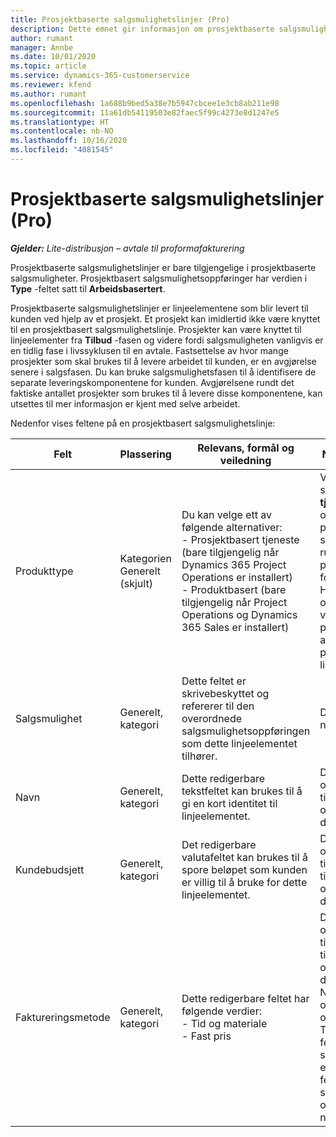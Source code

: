 ```yaml
---
title: Prosjektbaserte salgsmulighetslinjer (Pro)
description: Dette emnet gir informasjon om prosjektbaserte salgsmulighetslinjer. (Pro)
author: rumant
manager: Annbe
ms.date: 10/01/2020
ms.topic: article
ms.service: dynamics-365-customerservice
ms.reviewer: kfend
ms.author: rumant
ms.openlocfilehash: 1a688b9bed5a38e7b5947cbcee1e3cb8ab211e98
ms.sourcegitcommit: 11a61db54119503e82faec5f99c4273e8d1247e5
ms.translationtype: HT
ms.contentlocale: nb-NO
ms.lasthandoff: 10/16/2020
ms.locfileid: "4081545"
---
```

# <a name="project-based-opportunity-lines-pro"></a>Prosjektbaserte salgsmulighetslinjer (Pro)

_**Gjelder:** Lite-distribusjon – avtale til proformafakturering_

Prosjektbaserte salgsmulighetslinjer er bare tilgjengelige i prosjektbaserte salgsmuligheter. Prosjektbasert salgsmulighetsoppføringer har verdien i **Type** -feltet satt til **Arbeidsbasertert**.

Prosjektbaserte salgsmulighetslinjer er linjeelementene som blir levert til kunden ved hjelp av et prosjekt. Et prosjekt kan imidlertid ikke være knyttet til en prosjektbasert salgsmulighetslinje. Prosjekter kan være knyttet til linjeelementer fra **Tilbud** -fasen og videre fordi salgsmuligheten vanligvis er en tidlig fase i livssyklusen til en avtale. Fastsettelse av hvor mange prosjekter som skal brukes til å levere arbeidet til kunden, er en avgjørelse senere i salgsfasen. Du kan bruke salgsmulighetsfasen til å identifisere de separate leveringskomponentene for kunden. Avgjørelsene rundt det faktiske antallet prosjekter som brukes til å levere disse komponentene, kan utsettes til mer informasjon er kjent med selve arbeidet.

Nedenfor vises feltene på en prosjektbasert salgsmulighetslinje:

| **Felt** | **Plassering** | **Relevans, formål og veiledning** | **Nedstrøms påvirkning** |
| --- | --- | --- | --- |
| Produkttype | Kategorien Generelt (skjult) | Du kan velge ett av følgende alternativer:</br>- Prosjektbasert tjeneste (bare tilgjengelig når Dynamics 365 Project Operations er installert)</br>- Produktbasert (bare tilgjengelig når Project Operations og Dynamics 365 Sales er installert) | Verdien i dette feltet er satt til **Prosjektbasert tjeneste** når du oppretter en prosjektbasert salgsmulighetslinje fra rutenettet med prosjektbaserte linjer for salgsmuligheten. <br> Hvis du endrer eller overstyrer denne verdien, blir ikke prosjektfunksjonaliteten aktivert for de prosjektbaserte linjeelementene. |
| Salgsmulighet | Generelt, kategori | Dette feltet er skrivebeskyttet og refererer til den overordnede salgsmulighetsoppføringen som dette linjeelementet tilhører. | Dette feltet har ingen nedstrøms påvirkning. |
| Navn | Generelt, kategori | Dette redigerbare tekstfeltet kan brukes til å gi en kort identitet til linjeelementet. | Denne verdien overføres til tilbudslinjen når du oppretter et tilbud fra denne salgsmuligheten. |
| Kundebudsjett | Generelt, kategori | Det redigerbare valutafeltet kan brukes til å spore beløpet som kunden er villig til å bruke for dette linjeelementet. | Denne verdien overføres til det tilsvarende feltet på tilbudslinjen når du oppretter et tilbud fra denne salgsmuligheten. |
| Faktureringsmetode | Generelt, kategori | Dette redigerbare feltet har følgende verdier:</br>- Tid og materiale</br>- Fast pris | Denne verdien overføres til det tilsvarende feltet på tilbudslinjen når du oppretter et tilbud fra denne salgsmuligheten. Når tilbudslinjen er opprettet, er feltet låst og kan ikke endres. Tilordne denne feltverdien så nøyaktig som mulig. Hvis du må endre verdien i dette feltet på tilbudslinjen, sletter du tilbudslinjen og oppretter den på nytt. |
